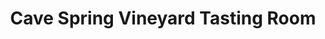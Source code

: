 ---
title: "Cave Spring Vineyard Tasting Room"
url: /beamsville/cave-spring-vineyard-tasting-room/
shop: wine
---
